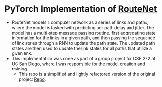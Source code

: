 # PyTorch Implementation of [RouteNet](https://github.com/happma/RouteNet-challenge)
 - RouteNet models a computer network as a series of links and paths, where the model is tasked with predicting per path delay and jitter. The model has a multi-step message passing routine, first aggregating state information for the links in a given path, and then passing the sequence of link states through a RNN to update the path state. The updated path states are then used to update the link states for all paths that utilize a given link.
- This implementation was done as part of a group project for CSE 222 at UC San Diego, where I was responsible for the model creation and training.
  - This repo is a simplified and lightly refactored version of the original project [Repo](https://github.com/sguerin13/CSE222RouteNet).
 
